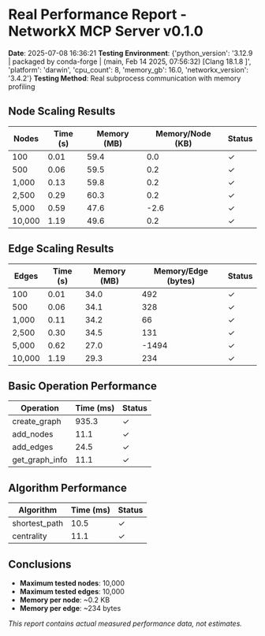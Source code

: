 # Real Performance Report - NetworkX MCP Server v0.1.0

**Date**: 2025-07-08 16:36:21
**Testing Environment**: {'python_version': '3.12.9 | packaged by conda-forge | (main, Feb 14 2025, 07:56:32) [Clang 18.1.8 ]', 'platform': 'darwin', 'cpu_count': 8, 'memory_gb': 16.0, 'networkx_version': '3.4.2'}
**Testing Method**: Real subprocess communication with memory profiling

## Node Scaling Results

| Nodes | Time (s) | Memory (MB) | Memory/Node (KB) | Status |
|-------|----------|-------------|------------------|---------|
| 100 | 0.01 | 59.4 | 0.0 | ✓ |
| 500 | 0.06 | 59.5 | 0.2 | ✓ |
| 1,000 | 0.13 | 59.8 | 0.2 | ✓ |
| 2,500 | 0.29 | 60.3 | 0.2 | ✓ |
| 5,000 | 0.59 | 47.6 | -2.6 | ✓ |
| 10,000 | 1.19 | 49.6 | 0.2 | ✓ |

## Edge Scaling Results

| Edges | Time (s) | Memory (MB) | Memory/Edge (bytes) | Status |
|-------|----------|-------------|---------------------|---------|
| 100 | 0.01 | 34.0 | 492 | ✓ |
| 500 | 0.06 | 34.1 | 328 | ✓ |
| 1,000 | 0.11 | 34.2 | 66 | ✓ |
| 2,500 | 0.30 | 34.5 | 131 | ✓ |
| 5,000 | 0.62 | 27.0 | -1494 | ✓ |
| 10,000 | 1.19 | 29.3 | 234 | ✓ |

## Basic Operation Performance

| Operation | Time (ms) | Status |
|-----------|-----------|---------|
| create_graph | 935.3 | ✓ |
| add_nodes | 11.1 | ✓ |
| add_edges | 24.5 | ✓ |
| get_graph_info | 11.1 | ✓ |

## Algorithm Performance

| Algorithm | Time (ms) | Status |
|-----------|-----------|---------|
| shortest_path | 10.5 | ✓ |
| centrality | 11.1 | ✓ |

## Conclusions

- **Maximum tested nodes**: 10,000
- **Maximum tested edges**: 10,000
- **Memory per node**: ~0.2 KB
- **Memory per edge**: ~234 bytes

*This report contains actual measured performance data, not estimates.*

